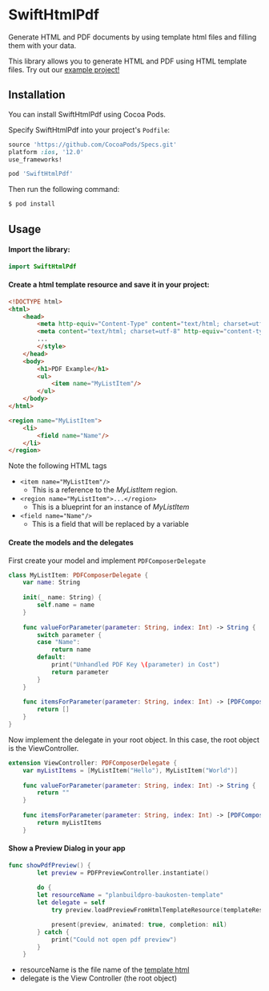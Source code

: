 # SwiftHtmlPdf

Generate HTML and PDF documents by using template html files and filling them with your data.

This library allows you to generate HTML and PDF using HTML template files. Try out our [example project!](/Example)

## Installation

You can install SwiftHtmlPdf using Cocoa Pods.

Specify SwiftHtmlPdf into your project's `Podfile`:

```ruby
source 'https://github.com/CocoaPods/Specs.git'
platform :ios, '12.0'
use_frameworks!

pod 'SwiftHtmlPdf'
```

Then run the following command:

```bash
$ pod install
```

## Usage

#### Import the library:
```swift
import SwiftHtmlPdf
```

#### Create a html template resource and save it in your project:
```html
<!DOCTYPE html>
<html>
	<head>
		<meta http-equiv="Content-Type" content="text/html; charset=utf-8" />
        <meta content="text/html; charset=utf-8" http-equiv="content-type">
		...
		</style>
	</head>
	<body>
        <h1>PDF Example</h1>
        <ul>
            <item name="MyListItem"/>
        </ul>
	</body>
</html>

<region name="MyListItem">
    <li>
        <field name="Name"/>
    </li>
</region>
```

Note the following HTML tags
* ```<item name="MyListItem"/>```
  * This is a reference to the *MyListItem* region.
* ```<region name="MyListItem">...</region>```
  * This is a blueprint for an instance of *MyListItem*
* ```<field name="Name"/>```
  * This is a field that will be replaced by a variable
  
#### Create the models and the delegates
First create your model and implement ```PDFComposerDelegate```
```swift
class MyListItem: PDFComposerDelegate {
    var name: String
    
    init(_ name: String) {
    	self.name = name
    }
    
    func valueForParameter(parameter: String, index: Int) -> String {
        switch parameter {
        case "Name":
            return name
        default:
            print("Unhandled PDF Key \(parameter) in Cost")
            return parameter
        }
    }
    
    func itemsForParameter(parameter: String, index: Int) -> [PDFComposerDelegate] {
        return []
    }
}
```

Now implement the delegate in your root object. In this case, the root object is the ViewController.
```swift
extension ViewController: PDFComposerDelegate {
    var myListItems = [MyListItem("Hello"), MyListItem("World")]
    
    func valueForParameter(parameter: String, index: Int) -> String {
    	return ""
    }
    
    func itemsForParameter(parameter: String, index: Int) -> [PDFComposerDelegate] {
        return myListItems
    }
```

#### Show a Preview Dialog in your app
```swift
func showPdfPreview() {
        let preview = PDFPreviewController.instantiate()
        
        do {
	    let resourceName = "planbuildpro-baukosten-template"
	    let delegate = self
            try preview.loadPreviewFromHtmlTemplateResource(templateResource: resourceName, delegate: delegate)

            present(preview, animated: true, completion: nil)
        } catch {
            print("Could not open pdf preview")
        }
    }
```
* resourceName is the file name of the [template html](#Create-a-html-template-resource-and-save-it-in-your-project)
* delegate is the View Controller (the root object)
